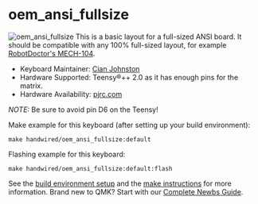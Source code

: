 # oem_ansi_fullsize

![oem_ansi_fullsize](https://imgur.com/a/Tw7dwK4)
This is a basic layout for a full-sized ANSI board. It should be compatible with any 100% full-sized layout, for example [RobotDoctor's MECH-104](https://www.thingiverse.com/thing:4205065).

* Keyboard Maintainer: [Cian Johnston](https://github.com/johnstcn)
* Hardware Supported: Teensy®++ 2.0 as it has enough pins for the matrix.
* Hardware Availability: [pjrc.com](https://www.pjrc.com/store/teensypp.html)

*NOTE:* Be sure to avoid pin D6 on the Teensy!

Make example for this keyboard (after setting up your build environment):

    make handwired/oem_ansi_fullsize:default

Flashing example for this keyboard:

    make handwired/oem_ansi_fullsize:default:flash

See the [build environment setup](https://docs.qmk.fm/#/getting_started_build_tools) and the [make instructions](https://docs.qmk.fm/#/getting_started_make_guide) for more information. Brand new to QMK? Start with our [Complete Newbs Guide](https://docs.qmk.fm/#/newbs).
